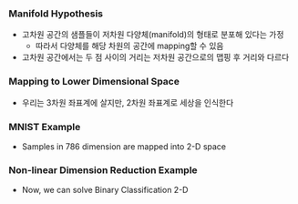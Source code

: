 ### Manifold Hypothesis

- 고차원 공간의 샘플들이 저차원 다양체(manifold)의 형태로 분포해 있다는 가정
    - 따라서 다양체를 해당 차원의 공간에 mapping할 수 있음
- 고차원 공간에서는 두 점 사이의 거리는 저차원 공간으로의 맵핑 후 거리와 다르다

### Mapping to Lower Dimensional Space

- 우리는 3차원 좌표계에 살지만, 2차원 좌표계로 세상을 인식한다

### MNIST Example

- Samples in 786 dimension are mapped into 2-D space

### Non-linear Dimension Reduction Example
 
- Now, we can solve Binary Classification 2-D